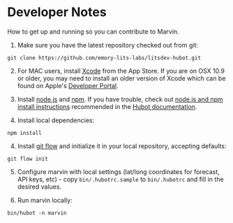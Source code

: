 # Developer Notes

How to get up and running so you can contribute to Marvin.

1. Make sure you have the latest repository checked out from git:
  ```
  git clone https://github.com/emory-lits-labs/litsdev-hubot.git
  ```
2. For MAC users, install [Xcode](https://itunes.apple.com/us/app/xcode/id497799835?ls=1&mt=12) from the App Store. If you are on OSX 10.9 or older, you may need to install an older version of Xcode which can be found on Apple's [Developer Portal](https://developer.apple.com/downloads/index.action).

2. Install  [node.js](https://github.com/emory-lits-labs/litsdev-hubot.git) and [npm](https://npmjs.org/).  If you have trouble, check out [node.js and npm install instructions](http://joyent.com/blog/installing-node-and-npm) recommended in the [Hubot documentation](https://hubot.github.com/docs/).

3. Install local dependencies:
  ```
  npm install
  ```

4. Install [git flow](https://github.com/nvie/gitflow) and initialize it in your local repository, accepting defaults:
  ```
  git flow init
  ```

5. Configure marvin with local settings (lat/long coordinates for forecast, API keys, etc) - copy ``bin/.hubotrc.sample`` to ``bin/.hubotrc`` and fill in the desired values.

6. Run marvin locally:
  ```
  bin/hubot -n marvin
  ```

